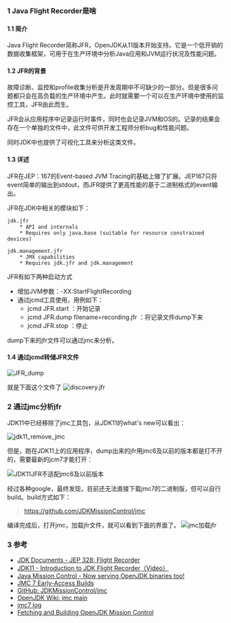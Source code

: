 ### 1 Java Flight Recorder是啥

#### 1.1 简介

Java Flight Recorder简称JFR，OpenJDK从11版本开始支持。它是一个低开销的数据收集框架，可用于在生产环境中分析Java应用和JVM运行状况及性能问题。

#### 1.2 JFR的背景

故障诊断、监控和profile收集分析是开发周期中不可缺少的一部分。但是很多问题都只会在高负载的生产环境中产生。此时就需要一个可以在生产环境中使用的监控工具，JFR由此而生。

JFR会从应用程序中记录运行时事件，同时也会记录JVM和OS的。记录的结果会存在一个单独的文件中，此文件可供开发工程师分析bug和性能问题。

同时JDK中也提供了可视化工具来分析这类文件。

#### 1.3 详述

JFR在JEP：167的Event-based JVM Tracing的基础上做了扩展。JEP167只将event简单的输出到stdout，而JFR提供了更高性能的基于二进制格式的event输出。

JFR在JDK中相关的模块如下：

```text
jdk.jfr 
    * API and internals
    * Requires only java.base (suitable for resource constrained devices)
    
jdk.management.jfr
    * JMX capabilities
    * Requires jdk.jfr and jdk.management
```

JFR有如下两种启动方式
* 增加JVM参数：-XX:StartFlightRecording
* 通过jcmd工具使用，用例如下：
    * jcmd <pid> JFR.start ：开始记录
    * jcmd <pid> JFR.dump filename=recording.jfr ：将记录文件dump下来
    * jcmd <pid> JFR.stop ：停止

dump下来的jfr文件可以通过jmc来分析。

#### 1.4 通过jcmd转储JFR文件

![JFR_dump](http://image.feathers.top/image/JFR的使用1.png)

就是下面这个文件了
![discovery.jfr](http://image.feathers.top/image/JFR的使用2.png)

### 2 通过jmc分析jfr

JDK11中已经移除了jmc工具包，从JDK11的what's new可以看出：

![jdk11_remove_jmc](http://image.feathers.top/image/jdk11_remove_jmc.png)

但是，跑在JDK11上的应用程序，dump出来的jfr用jmc6及以前的版本都是打不开的，需要最新的jcm7才能打开：

![JDK11JFR不适配jmc6及以前版本](http://image.feathers.top/image/JDK11JFR不适配jmc6及以前版本.png)

经过各种google，最终发现，目前还无法直接下载jmc7的二进制版，但可以自行build。build方式如下：

> https://github.com/JDKMissionControl/jmc

编译完成后，打开jmc，加载jfr文件，就可以看到下面的界面了。
![jmc加载jfr](http://image.feathers.top/image/20190720121145.png)




### 3 参考

* [JDK Documents - JEP 328: Flight Recorder](https://openjdk.java.net/jeps/328)
* [JDK11 - Introduction to JDK Flight Recorder（Video）](https://www.youtube.com/watch?v=_69wTZR6lis)
* [Java Mission Control - Now serving OpenJDK binaries too!](https://blogs.oracle.com/java-platform-group/java-mission-control-now-serving-openjdk-binaries-too)
* [JMC 7 Early-Access Builds](https://jdk.java.net/jmc/)
* [GitHub: JDKMissionControl/jmc](https://github.com/JDKMissionControl/jmc)
* [OpenJDK Wiki: jmc main](https://wiki.openjdk.java.net/display/jmc/Main)
* [jmc7 log](http://hg.openjdk.java.net/jmc/jmc7/)
* [Fetching and Building OpenJDK Mission Control](http://hirt.se/blog/?p=947)

